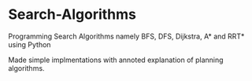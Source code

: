 # Search-Algorithms
Programming Search Algorithms namely BFS, DFS, Dijkstra, A* and RRT* using Python

Made simple implmentations with annoted explanation of planning algorithms.  
